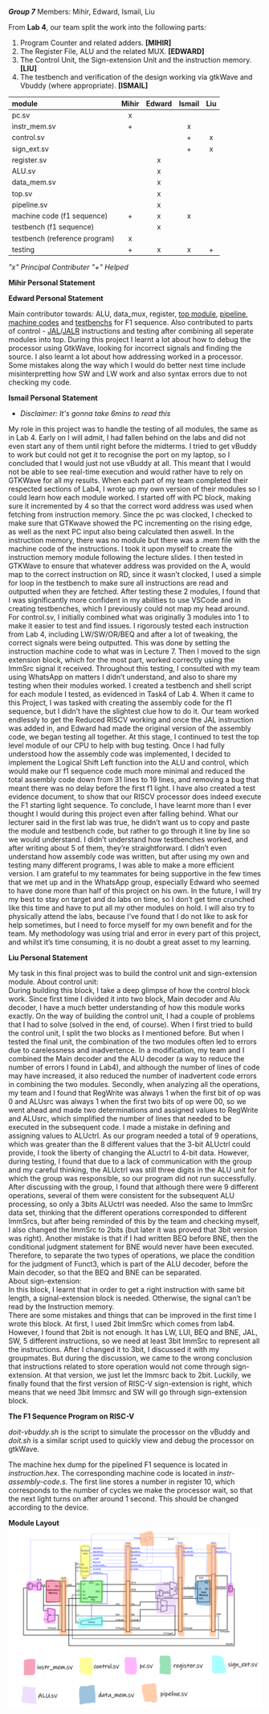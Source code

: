 ***Group 7***
Members:
Mihir, Edward, Ismail, Liu


From **Lab 4**, our team split the work into the following parts:
1) Program Counter and related adders. **[MIHIR]**
2) The Register File, ALU and the related MUX. **[EDWARD]**
3) The Control Unit, the Sign-extension Unit and the instruction memory. **[LIU]**
4) The testbench and verification of the design working via gtkWave and Vbuddy (where appropriate). **[ISMAIL]**

|module|Mihir|Edward|Ismail|Liu|
|:-----|:---:|:----:|:----:|:-:|
|pc.sv|x| | | |
|instr_mem.sv|+| |x| |
|control.sv| | |+|x|
|sign_ext.sv| | |+|x|
|register.sv| |x| | |
|ALU.sv| |x| | |
|data_mem.sv| |x| | |
|top.sv| |x| | |
|pipeline.sv| |x| | |
|machine code (f1 sequence)|+|x|x| |
|testbench (f1 sequence)| |x| | |
|testbench (reference program)|x|| | |
|testing|+|x|x|+|

*"x" Principal Contributer
"+" Helped*


**Mihir Personal Statement**


**Edward Personal Statement**

Main contributor towards: ALU, data_mux, register, [top module](https://github.com/EIE2-IAC-Labs/iac-riscv-cw-7/commit/5138fdeda56a531efb23420bf7b91e06b50a0719), [pipeline](https://github.com/EIE2-IAC-Labs/iac-riscv-cw-7/commit/b953bd7cd55512057a190aed103de9051f8dd0a0), [machine codes](https://github.com/EIE2-IAC-Labs/iac-riscv-cw-7/commit/4eb35946432e881b834bbf67edd5846d753f939f) and [testbenchs](https://github.com/EIE2-IAC-Labs/iac-riscv-cw-7/commit/34fa499e47b4a5b2ab4fe749d0be4c87122c3cae) for F1 sequence. Also contributed to parts of control - [JAL](https://github.com/EIE2-IAC-Labs/iac-riscv-cw-7/commit/af91b039d0c4666dc2f4d499690698ce58787ada)/[JALR](https://github.com/EIE2-IAC-Labs/iac-riscv-cw-7/commit/11781d5446aec7a025807a08ffaf6db41b74c149) instructions and testing after combining all seperate modules into top. During this project I learnt a lot about how to debug the processor using GtkWave, looking for incorrect signals and finding the source. I also learnt a lot about how addressing worked in a processor. Some mistakes along the way which I would do better next time include misinterpretting how SW and LW work and also syntax errors due to not checking my code. 


**Ismail Personal Statement**
 - *Disclaimer: It's gonna take 6mins to read this*

My role in this project was to handle the testing of all modules, the same as in Lab 4. Early on I will admit, I had fallen behind on the labs and did not even start any of them until right before the midterms. I tried to get vBuddy to work but could not get it to recognise the port on my laptop, so I concluded that I would just not use vBuddy at all. This meant that I would not be able to see real-time execution and would rather have to rely on GTKWave for all my results. When each part of my team completed their respected sections of Lab4, I wrote up my own version of their modules so I could learn how each module worked. I started off with PC block, making sure it incremented by 4 so that the correct word address was used when fetching from instruction memory. Since the pc was clocked, I checked to make sure that GTKwave showed the PC incrementing on the rising edge, as well as the next PC input also being calculated then aswell. In the instruction memory, there was no module but there was a .mem file with the machine code of the instructions. I took it upon myself to create the instruction memory module following the lecture slides. I then tested in GTKWave to ensure that whatever address was provided on the A, would map to the correct instruction on RD, since it wasn’t clocked, I used a simple for loop in the testbench to make sure all instructions are read and outputted when they are fetched. After testing these 2 modules, I found that I was significantly more confident in my abilities to use VSCode and in creating testbenches, which I previously could not map my head around. For control.sv, I initially combined what was originally 3 modules into 1 to make it easier to test and find issues. I rigorously tested each instruction from Lab 4, including LW/SW/OR/BEQ and after a lot of tweaking, the correct signals were being outputted. This was done by setting the instruction machine code to what was in Lecture 7. Then I moved to the sign extension block, which for the most part, worked correctly using the ImmSrc signal it received. Throughout this testing, I consulted with my team using WhatsApp on matters I didn’t understand, and also to share my testing when their modules worked. I created a testbench and shell script for each module I tested, as evidenced in Task4 of Lab 4. When it came to this Project, I was tasked with creating the assembly code for the f1 sequence, but I didn’t have the slightest clue how to do it. Our team worked endlessly to get the Reduced RISCV working and once the JAL instruction was added in, and Edward had made the original version of the assembly code, we began testing all together. At this stage, I continued to test the top level module of our CPU to help with bug testing. Once I had fully understood how the assembly code was implemented, I decided to implement the Logical Shift Left function into the ALU and control, which would make our f1 sequence code much more minimal and reduced the total assembly code down from 31 lines to 19 lines, and removing a bug that meant there was no delay before the first f1 light. I have also created a test evidence document, to show that our RISCV processor does indeed execute the F1 starting light sequence. To conclude, I have learnt more than I ever thought I would during this project even after falling behind. What our lecturer said in the first lab was true, he didn’t want us to copy and paste the module and testbench code, but rather to go through it line by line so we would understand. I didn’t understand how testbenches worked, and after writing about 5 of them, they’re straightforward. I didn’t even understand how assembly code was written, but after using my own and testing many different programs, I was able to make a more efficient version. I am grateful to my teammates for being supportive in the few times that we met up and in the WhatsApp group, especially Edward who seemed to have done more than half of this project on his own. In the future, I will try my best to stay on target and do labs on time, so I don’t get time crunched like this time and have to put all my other modules on hold. I will also try to physically attend the labs, because I’ve found that I do not like to ask for help sometimes, but I need to force myself for my own benefit and for the team. My methodology was using trial and error in every part of this project, and whilst it’s time consuming, it is no doubt a great asset to my learning.


**Liu Personal Statement**

My task in this final project was to build the control unit and sign-extension module.
About control unit:     
During building this block, I take a deep glimpse of how the control block work. Since first time I divided it into two block, Main decoder and Alu decoder, I have a much better understanding of how this module works exactly.
On the way of building the control unit, I had a couple of problems that I had to solve (solved in the end, of course). When I first tried to build the control unit, I split the two blocks as I mentioned before. But when I tested the final unit, the combination of the two modules often led to errors due to carelessness and inadvertence. In a modification, my team and I combined the Main decoder and the ALU decoder (a way to reduce the number of errors I found in Lab4), and although the number of lines of code may have increased, it also reduced the number of inadvertent code errors in combining the two modules. Secondly, when analyzing all the operations, my team and I found that RegWrite was always 1 when the first bit of op was 0 and ALUsrc was always 1 when the first two bits of op were 00, so we went ahead and made two determinations and assigned values to RegWrite and ALUsrc, which simplified the number of lines that needed to be executed in the subsequent code. I made a mistake in defining and assigning values to ALUctrl. As our program needed a total of 9 operations, which was greater than the 8 different values that the 3-bit ALUctrl could provide, I took the liberty of changing the ALuctrl to 4-bit data. However, during testing, I found that due to a lack of communication with the group and my careful thinking, the ALUctrl was still three digits in the ALU unit for which the group was responsible, so our program did not run successfully. After discussing with the group, I found that although there were 9 different operations, several of them were consistent for the subsequent ALU processing, so only a 3bits ALUctrl was needed. Also the same to ImmSrc data set, thinking that the different operations corresponded to different ImmSrcs, but after being reminded of this by the team and checking myself, I also changed the ImmSrc to 2bits (but later it was proved that 3bit version was right). Another mistake is that if I had written BEQ before BNE, then the conditional judgment statement for BNE would never have been executed. Therefore, to separate the two types of operations, we place the condition for the judgment of Funct3, which is part of the ALU decoder, before the Main decoder, so that the BEQ and BNE can be separated.     
About sign-extension:     
In this block, I learnt that in order to get a right instruction with same bit length, a signal-extension block is needed. Otherwise, the signal can’t be read by the Instruction memory.  
There are some mistakes and things that can be improved in the first time I wrote this block. At first, I used 2bit ImmSrc which comes from lab4. However, I found that 2bit is not enough. It has LW, LUI, BEQ and BNE, JAL, SW, 5 different instructions, so we need at least 3bit ImmSrc to represent all the instructions. After I changed it to 3bit, I discussed it with my groupmates. But during the discussion, we came to the wrong conclusion that instructions related to store operation would not come through sign-extension. At that version, we just let the Immsrc back to 2bit. Luckily, we finally found that the first version of RISC-V sign-extension is right, which means that we need 3bit Immsrc and SW will go through sign-extension block. 


**The F1 Sequence Program on RISC-V**

*doit-vbuddy.sh* is the script to simulate the processor on the vBuddy and *doit.sh* is a similar script used to quickly view and debug the processor on gtkWave.

The machine hex dump for the pipelined F1 sequence is located in *instruction.hex*. The corresponding machine code is located in *instr-assembly-code.s*.
The first line stores a number in register 10, which corresponds to the number of cycles we make the processor wait, so that the next light turns on after around 1 second. This should be changed according to the device. 

**Module Layout**
![Alt text](Module-layout.png?raw=true "layout")
